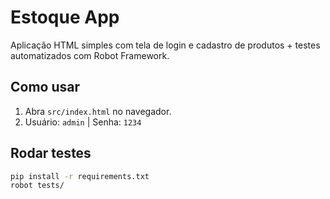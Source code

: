# Estoque App

Aplicação HTML simples com tela de login e cadastro de produtos + testes automatizados com Robot Framework.

## Como usar

1. Abra `src/index.html` no navegador.
2. Usuário: `admin` | Senha: `1234`

## Rodar testes

```bash
pip install -r requirements.txt
robot tests/
```
